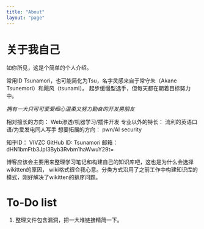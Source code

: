 ```yaml
---
title: "About"
layout: "page"
---
```


# 关于我自己

如你所见，这是个简单的个人介绍。

常用ID Tsunamori，也可能简化为Tsu，名字灵感来自于常守朱（Akane Tsunemori）和飓风（tsunami）。
起步缓慢型选手，但每天都在朝着目标努力中。

*拥有一大只可可爱爱细心温柔又努力勤奋的开发男朋友*

相对擅长的方向： Web渗透/机器学习/插件开发
专业以外的特长： 流利的英语口语/为爱发电同人写手
想要拓展的方向： pwn/AI security

知乎ID： VIVZC
GitHub ID: Tsunamori
邮箱：dHN1bmFtb3JpI3Byb3Rvbm1haWwuY29t=

博客应该会主要用来整理学习笔记和构建自己的知识库吧，这也是为什么会选择wikitten的原因， wiki格式很合我心意。分类方式沿用了之前工作中构建知识库的模式，刚好解决了wikitten的排序问题。

# To-Do list

1. 整理文件包含漏洞，把一大堆链接精简一下。
